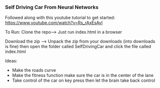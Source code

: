### Self Driving Car From Neural Networks

Followed along with this youtube tutorial to get started: https://www.youtube.com/watch?v=Rs_rAxEsAvI


To Run:
Clone the repo--> Just run index.html in a browser

Download the zip --> Unpack the zip from your downloads (into downloads is fine) then open the folder called SelfDrivingCar and click the file called index.html


Ideas:
- Make the roads curve
- Make the fitness function make sure the car is in the center of the lane
- Take control of the car on key press then let the brain take back control